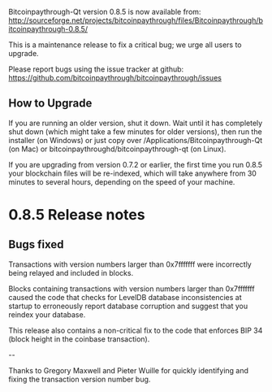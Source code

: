 Bitcoinpaythrough-Qt version 0.8.5 is now available from:
  http://sourceforge.net/projects/bitcoinpaythrough/files/Bitcoinpaythrough/bitcoinpaythrough-0.8.5/

This is a maintenance release to fix a critical bug;
we urge all users to upgrade.

Please report bugs using the issue tracker at github:
  https://github.com/bitcoinpaythrough/bitcoinpaythrough/issues


How to Upgrade
--------------

If you are running an older version, shut it down. Wait
until it has completely shut down (which might take a few minutes for older
versions), then run the installer (on Windows) or just copy over
/Applications/Bitcoinpaythrough-Qt (on Mac) or bitcoinpaythroughd/bitcoinpaythrough-qt (on Linux).

If you are upgrading from version 0.7.2 or earlier, the first time you
run 0.8.5 your blockchain files will be re-indexed, which will take
anywhere from 30 minutes to several hours, depending on the speed of
your machine.

0.8.5 Release notes
===================

Bugs fixed
----------

Transactions with version numbers larger than 0x7fffffff were
incorrectly being relayed and included in blocks.

Blocks containing transactions with version numbers larger
than 0x7fffffff caused the code that checks for LevelDB database
inconsistencies at startup to erroneously report database
corruption and suggest that you reindex your database.

This release also contains a non-critical fix to the code that
enforces BIP 34 (block height in the coinbase transaction).

--

Thanks to Gregory Maxwell and Pieter Wuille for quickly
identifying and fixing the transaction version number bug.
